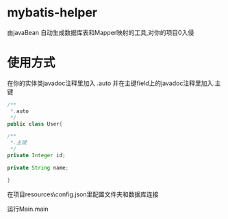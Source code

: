 # mybatis-helper

由javaBean 自动生成数据库表和Mapper映射的工具,对你的项目0入侵

# 使用方式

在你的实体类javadoc注释里加入 .auto 并在主键field上的javadoc注释里加入.主键
```java
/**
 *.auto
 */
public class User{

/**
 *.主键
 */
private Integer id;

private String name;

}
```

在项目resources\config.json里配置文件夹和数据库连接

运行Main.main

